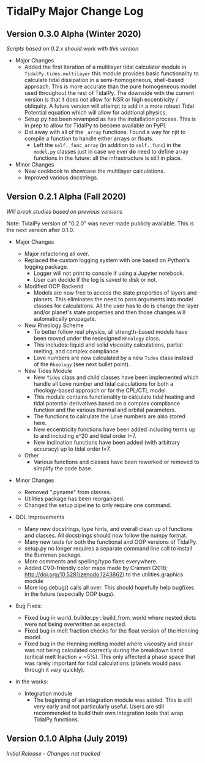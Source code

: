# TidalPy Major Change Log

## Version 0.3.0 Alpha (Winter 2020)
*Scripts based on 0.2.x should work with this version*
 
* Major Changes
    * Added the first iteration of a multilayer tidal calculator module in `TidalPy.tides.multilayer` this module provides basic functionality to calculate tidal dissipation in a semi-homogeneous, shell-based approach. This is more accurate than the pure homogeneous model used throughout the rest of TidalPy. The downside with the current version is that it does not allow for NSR or high eccentricity / obliquity. A future version will attempt to add in a more robust Tidal Potential equation which will allow for addtional physics.
    * Setup.py has been revamped as has the installation process. This is in prep to allow for TidalPy to become available on PyPI.
    * Did away with all of the `_array` functions. Found a way for njit to compile a function to handle either arrays or floats.
        * Left the `self._func_array` (in addition to `self._func`) in the `model.py` classes just in case we ever **do** need to define array functions in the future: all the infrastructure is still in place. 
* Minor Changes
    * New cookbook to showcase the multilayer calculations.
    * Improved various docstrings.

## Version 0.2.1 Alpha (Fall 2020)
*Will break studies based on previous versions*

Note: TidalPy version of "0.2.0" was never made publicly available. This is the next version after 0.1.0.

* Major Changes
    * Major refactoring all over.
    * Replaced the custom logging system with one based on Python's logging package.
        * Logger will not print to console if using a Jupyter notebook.
        * User can decide if the log is saved to disk or not.
    * Modified OOP Backend
        * Models are now free to access the state properties of layers and planets. This eliminates the need to pass arguments into model classes for calculations. All the user has to do is change the layer and/or planet's state properties and then those changes will automatically propagate.
    * New Rheology Scheme
        * To better follow real physics, all strength-based models have been moved under the redesigned `Rheology` class.
        * This includes: liquid and solid viscosity calculations, partial melting, and complex compliance
        * Love numbers are now calculated by a new `Tides` class instead of the `Rheology` (see next bullet point).
    * New Tides Module
        * New `Tides` class and child classes have been implemented which handle all Love number and tidal calculations for both a rheology-based approach or for the CPL/CTL model.
        * This module contains functionality to calculate tidal heating and tidal potential derivatives based on a complex compliance function and the various thermal and orbital parameters.
        * The functions to calculate the Love numbers are also stored here.
        * New eccentricity functions have been added including terms up to and including e^20 and tidal order l=7.
        * New inclination functions have been added (with arbitrary accuracy) up to tidal order l=7.
    * Other
        * Various functions and classes have been reworked or removed to simplify the code base. 

* Minor Changes
    * Removed ".pyname" from classes.
    * Utilities package has been reorganized.
    * Changed the setup pipeline to only require one command.
    
* QOL Improvements
    * Many new docstrings, type hints, and overall clean up of functions and classes. All docstrings should now follow the numpy format.
    * Many new tests for both the functional and OOP versions of TidalPy.
    * setup.py no longer requires a separate command line call to install the Burnman package.
    * More comments and spelling/typo fixes everywhere.
    * Added CVD-friendly color maps made by Crameri (2018; http://doi.org/10.5281/zenodo.1243862) to the utilities.graphics module
    * More log.debug() calls all over. This should hopefully help bugfixes in the future (especially OOP bugs).
    
* Bug Fixes:
    * Fixed bug in world_builder.py : build_from_world where nested dicts were not being overwritten as expected.
    * Fixed bug in melt fraction checks for the float version of the Henning model.
    * Fixed bug in the Henning melting model where viscosity and shear was not being calculated correctly during the breakdown band (critical melt fraction + ~5%). This only affected a phase space that was rarely important for tidal calculations (planets would pass through it *very* quickly).

* In the works:
    * Integration module
        * The beginning of an integration module was added. This is still very early and not particularly useful. Users are still recommended to build their own integration tools that wrap TidalPy functions.

## Version 0.1.0 Alpha (July 2019)
*Initial Release - Changes not tracked*